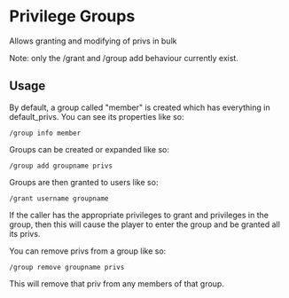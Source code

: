 # Privilege Groups

Allows granting and modifying of privs in bulk

Note: only the /grant and /group add behaviour currently exist.

## Usage

By default, a group called "member" is created which has everything in default_privs.
You can see its properties like so:

	/group info member

Groups can be created or expanded like so:

	/group add groupname privs

Groups are then granted to users like so:

	/grant username groupname

If the caller has the appropriate privileges to grant and privileges in the group,
then this will cause the player to enter the group and be granted all its privs.

You can remove privs from a group like so:

	/group remove groupname privs

This will remove that priv from any members of that group.
